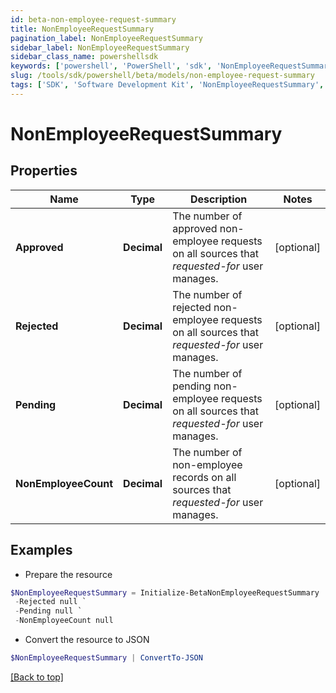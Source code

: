 ```yaml
---
id: beta-non-employee-request-summary
title: NonEmployeeRequestSummary
pagination_label: NonEmployeeRequestSummary
sidebar_label: NonEmployeeRequestSummary
sidebar_class_name: powershellsdk
keywords: ['powershell', 'PowerShell', 'sdk', 'NonEmployeeRequestSummary', 'BetaNonEmployeeRequestSummary'] 
slug: /tools/sdk/powershell/beta/models/non-employee-request-summary
tags: ['SDK', 'Software Development Kit', 'NonEmployeeRequestSummary', 'BetaNonEmployeeRequestSummary']
---
```



# NonEmployeeRequestSummary

## Properties

Name | Type | Description | Notes
------------ | ------------- | ------------- | -------------
**Approved** | **Decimal** | The number of approved non-employee requests on all sources that *requested-for* user manages. | [optional] 
**Rejected** | **Decimal** | The number of rejected non-employee requests on all sources that *requested-for* user manages. | [optional] 
**Pending** | **Decimal** | The number of pending non-employee requests on all sources that *requested-for* user manages. | [optional] 
**NonEmployeeCount** | **Decimal** | The number of non-employee records on all sources that *requested-for* user manages. | [optional] 

## Examples

- Prepare the resource
```powershell
$NonEmployeeRequestSummary = Initialize-BetaNonEmployeeRequestSummary  -Approved null `
 -Rejected null `
 -Pending null `
 -NonEmployeeCount null
```

- Convert the resource to JSON
```powershell
$NonEmployeeRequestSummary | ConvertTo-JSON
```


[[Back to top]](#) 

